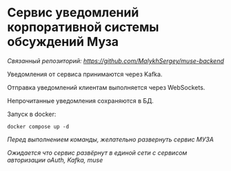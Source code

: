 # Сервис уведомлений корпоративной системы обсуждений Муза

*Связанный репозиторий: https://github.com/MalykhSergey/muse-backend*

Уведомления от сервиса принимаются через Kafka.

Отправка уведомлений клиентам выполняется через WebSockets.

Непрочитанные уведомления сохраняются в БД.

Запуск в docker:
```shell
docker compose up -d
```

*Перед выполнением команды, желательно развернуть сервис МУЗА*

*Ожидается что сервис развёрнут в единой сети с сервисом авторизации oAuth, Kafka, muse*